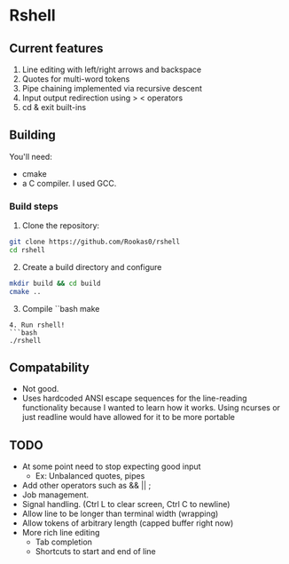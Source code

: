 # Rshell

## Current features
1. Line editing with left/right arrows and backspace
2. Quotes for multi-word tokens
3. Pipe chaining implemented via recursive descent
4. Input output redirection using > < operators
5. cd & exit built-ins

## Building

You'll need:
   * cmake
   * a C compiler. I used GCC.
### Build steps
1. Clone the repository:
```bash
git clone https://github.com/Rookas0/rshell
cd rshell
```
2. Create a build directory and configure
```bash
mkdir build && cd build
cmake ..
```
3. Compile
``bash
make
```
4. Run rshell!
```bash
./rshell
```

## Compatability
* Not good.
* Uses hardcoded ANSI escape sequences for the line-reading functionality because I wanted to learn how it works. Using ncurses or just readline would have allowed for it to be more portable 

## TODO
* At some point need to stop expecting good input
    * Ex: Unbalanced quotes, pipes
* Add other operators such as && || ;
* Job management.
* Signal handling. (Ctrl L to clear screen, Ctrl C to newline)
* Allow line to be longer than terminal width (wrapping)
* Allow tokens of arbitrary length (capped buffer right now)
* More rich line editing
    * Tab completion
    * Shortcuts to start and end of line
